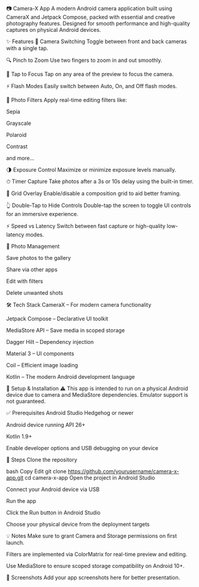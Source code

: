📷 Camera-X App
A modern Android camera application built using CameraX and Jetpack Compose, packed with essential and creative photography features. Designed for smooth performance and high-quality captures on physical Android devices.

✨ Features
🔁 Camera Switching
Toggle between front and back cameras with a single tap.

🔍 Pinch to Zoom
Use two fingers to zoom in and out smoothly.

🎯 Tap to Focus
Tap on any area of the preview to focus the camera.

⚡ Flash Modes
Easily switch between Auto, On, and Off flash modes.

🎨 Photo Filters
Apply real-time editing filters like:

Sepia

Grayscale

Polaroid

Contrast

and more...

🌗 Exposure Control
Maximize or minimize exposure levels manually.

⏱ Timer Capture
Take photos after a 3s or 10s delay using the built-in timer.

🧮 Grid Overlay
Enable/disable a composition grid to aid better framing.

👆 Double-Tap to Hide Controls
Double-tap the screen to toggle UI controls for an immersive experience.

⚡ Speed vs Latency
Switch between fast capture or high-quality low-latency modes.

💾 Photo Management

Save photos to the gallery

Share via other apps

Edit with filters

Delete unwanted shots

🛠 Tech Stack
CameraX – For modern camera functionality

Jetpack Compose – Declarative UI toolkit

MediaStore API – Save media in scoped storage

Dagger Hilt – Dependency injection

Material 3 – UI components

Coil – Efficient image loading

Kotlin – The modern Android development language

🚀 Setup & Installation
⚠️ This app is intended to run on a physical Android device due to camera and MediaStore dependencies. Emulator support is not guaranteed.

✅ Prerequisites
Android Studio Hedgehog or newer

Android device running API 26+

Kotlin 1.9+

Enable developer options and USB debugging on your device

🔧 Steps
Clone the repository

bash
Copy
Edit
git clone https://github.com/yourusername/camera-x-app.git
cd camera-x-app
Open the project in Android Studio

Connect your Android device via USB

Run the app

Click the Run button in Android Studio

Choose your physical device from the deployment targets


💡 Notes
Make sure to grant Camera and Storage permissions on first launch.

Filters are implemented via ColorMatrix for real-time preview and editing.

Use MediaStore to ensure scoped storage compatibility on Android 10+.

📸 Screenshots
Add your app screenshots here for better presentation.
